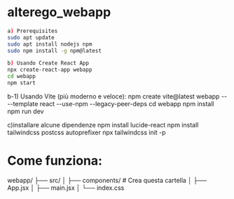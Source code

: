 # alterego_webapp

```bash
a) Prerequisites
sudo apt update
sudo apt install nodejs npm
sudo npm install -g npm@latest
```

```bash
b) Usando Create React App
npx create-react-app webapp
cd webapp
npm start
```
b-1) Usando Vite (più moderno e veloce):
npm create vite@latest webapp -- --template react --use-npm --legacy-peer-deps
cd webapp
npm install
npm run dev

c)installare alcune dipendenze
npm install lucide-react
npm install tailwindcss postcss autoprefixer
npx tailwindcss init -p



# Come funziona:
webapp/
├── src/
│   ├── components/     # Crea questa cartella
│   ├── App.jsx
│   ├── main.jsx
│   └── index.css